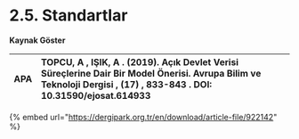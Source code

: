 # 2.5. Standartlar

**Kaynak Göster**

| APA | TOPCU, A , IŞIK, A . \(2019\). Açık Devlet Verisi Süreçlerine Dair Bir Model Önerisi. Avrupa Bilim ve Teknoloji Dergisi , \(17\) , 833-843 . DOI: 10.31590/ejosat.614933 |
| :--- | :--- |


{% embed url="https://dergipark.org.tr/en/download/article-file/922142" %}



